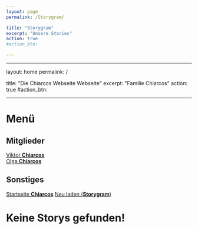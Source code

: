 ```yaml
---
layout: page
permalink: /Storygram/

title: "Storygram"
excerpt: "Unsere Stories"
action: true
#action_btn:

---
```


---
layout: home
permalink: /

title: "Die Chiarcos Webseite Webseite"
excerpt: "Familie Chiarcos"
action: true
#action_btn:

---

# Menü
## Mitglieder
[Viktor **Chiarcos**](https://viktor-chiarcos.github.io)\
[Olga **Chiarcos**](https://viktor-chiarcos.github.io)
## Sonstiges
[Startseite **Chiarcos**](/)
[Neu laden (**Storygram**)]()

# Keine Storys gefunden!
